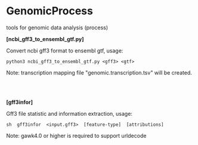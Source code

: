 # GenomicProcess
tools for genomic data analysis (process)

**[ncbi_gff3_to_ensembl_gtf.py]**

  Convert ncbi gff3 format to ensembl gtf, usage:

    python3 ncbi_gff3_to_ensembl_gtf.py <gff3> <gtf>

  Note: transcription mapping file "genomic.transcription.tsv" will be created.

<br></br>

**[gff3infor]**

Gff3 file statistic and information extraction, usage:

    sh  gff3infor  <input.gff3>  [feature-type]  [attributions]

Note: gawk4.0 or higher is required to support urldecode
